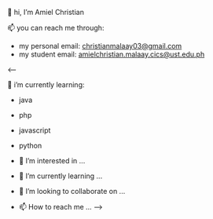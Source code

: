 👋 hi, I’m Amiel Christian

📫 you can reach me through:
  - my personal email: christianmalaay03@gmail.com
  - my student email: amielchristian.malaay.cics@ust.edu.ph

<--

🌱 i’m currently learning:
  - java
  - php
  - javascript
  - python


- 👀 I’m interested in ...
- 🌱 I’m currently learning ...
- 💞️ I’m looking to collaborate on ...
- 📫 How to reach me ...
-->

<!---
amielchristian/amielchristian is a ✨ special ✨ repository because its `README.md` (this file) appears on your GitHub profile.
You can click the Preview link to take a look at your changes.
--->
